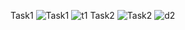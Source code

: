 Task1
![Task1](https://github.com/user-attachments/assets/73293ef8-9390-4b1e-ae00-69e16915e319)
![t1](https://github.com/user-attachments/assets/ceb30af9-8445-40ee-b56c-bbbf345bcfd0)
Task2
![Task2](https://github.com/user-attachments/assets/babe4219-a6bd-4916-a74e-03f8650d0df0)
![d2](https://github.com/user-attachments/assets/a3de40a6-6cdc-4c76-b33f-bbc471fe8a14)

